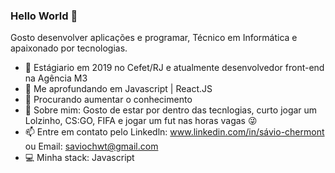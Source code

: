 ### Hello World 👋

Gosto desenvolver aplicações e programar,
Técnico em Informática e apaixonado por tecnologias.


- 🔭 Estágiario em 2019 no Cefet/RJ e atualmente desenvolvedor front-end na Agência M3
- 🌱 Me aprofundando em Javascript | React.JS 
- 🤔 Procurando aumentar o conhecimento
- 💬 Sobre mim: Gosto de estar por dentro das tecnlogias, 
     curto jogar um Lolzinho, CS:GO, FIFA e jogar um fut nas horas vagas 😜
- 📫 Entre em contato pelo Linkedln: www.linkedin.com/in/sávio-chermont ou Email: saviochwt@gmail.com
- 💻 Minha stack: Javascript
